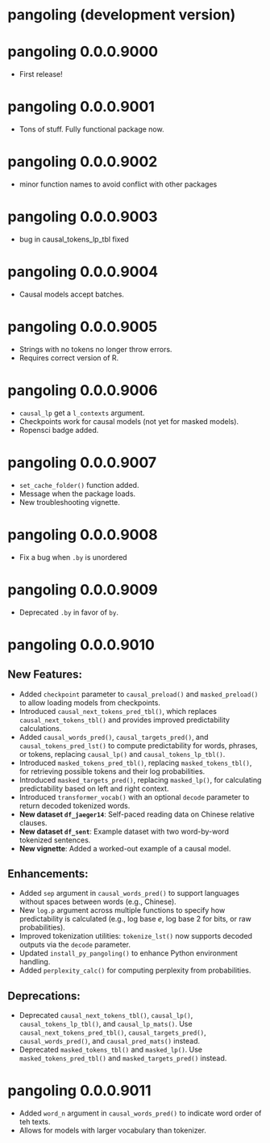 # pangoling (development version)

# pangoling 0.0.0.9000
* First release!

# pangoling 0.0.0.9001
* Tons of stuff. Fully functional package now.

# pangoling 0.0.0.9002
* minor function names to avoid conflict with other packages

# pangoling 0.0.0.9003
* bug in causal_tokens_lp_tbl fixed

# pangoling 0.0.0.9004
* Causal models accept batches. 

# pangoling 0.0.0.9005
* Strings with no tokens no longer throw errors. 
* Requires correct version of R. 

# pangoling 0.0.0.9006
* `causal_lp` get a `l_contexts` argument.
* Checkpoints work for causal models (not yet for masked models).
* Ropensci badge added.


# pangoling 0.0.0.9007
* `set_cache_folder()` function added.
* Message when the package loads.
* New troubleshooting vignette.

# pangoling 0.0.0.9008
* Fix a bug when  `.by` is unordered

# pangoling 0.0.0.9009
* Deprecated `.by` in favor of `by`.

# pangoling 0.0.0.9010

## New Features:
- Added `checkpoint` parameter to `causal_preload()` and `masked_preload()` to 
allow loading models from checkpoints.
- Introduced `causal_next_tokens_pred_tbl()`, which replaces 
`causal_next_tokens_tbl()` and provides improved predictability calculations.
- Added `causal_words_pred()`, `causal_targets_pred()`, and 
`causal_tokens_pred_lst()` to compute predictability for words, phrases, or 
tokens, replacing `causal_lp()` and `causal_tokens_lp_tbl()`.
- Introduced `masked_tokens_pred_tbl()`, replacing `masked_tokens_tbl()`, for 
retrieving possible tokens and their log probabilities.
- Introduced `masked_targets_pred()`, replacing `masked_lp()`, for calculating 
predictability based on left and right context.
- Introduced `transformer_vocab()` with an optional `decode` parameter to return decoded tokenized words.
- **New dataset `df_jaeger14`**: Self-paced reading data on Chinese relative 
clauses.
- **New dataset `df_sent`**: Example dataset with two word-by-word tokenized 
sentences.
- **New vignette**: Added a worked-out example of a causal model.

## Enhancements:
- Added `sep` argument in `causal_words_pred()` to support languages without 
spaces between words (e.g., Chinese).
- New `log.p` argument across multiple functions to specify how predictability 
is calculated (e.g., log base *e*, log base 2 for bits, or raw probabilities).
- Improved tokenization utilities: `tokenize_lst()` now supports decoded outputs 
via the `decode` parameter.
- Updated `install_py_pangoling()` to enhance Python environment handling.
- Added `perplexity_calc()` for computing perplexity from probabilities.

## Deprecations:
- Deprecated `causal_next_tokens_tbl()`, `causal_lp()`, 
`causal_tokens_lp_tbl()`, and `causal_lp_mats()`. Use 
`causal_next_tokens_pred_tbl()`, `causal_targets_pred()`, 
`causal_words_pred()`, and `causal_pred_mats()` instead.
- Deprecated `masked_tokens_tbl()` and `masked_lp()`. Use 
`masked_tokens_pred_tbl()` and `masked_targets_pred()` instead.


# pangoling 0.0.0.9011

- Added `word_n` argument in `causal_words_pred()` to indicate word order of teh texts.
- Allows for models with larger vocabulary than tokenizer.